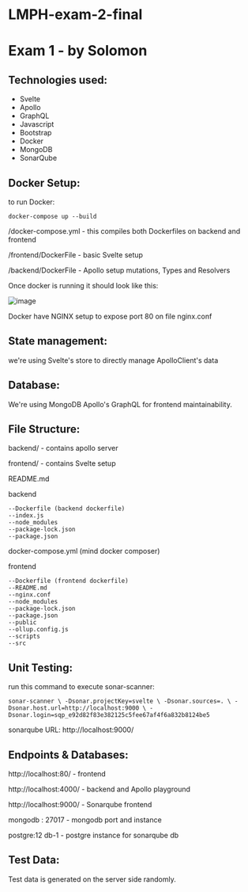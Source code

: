 # LMPH-exam-2-final
 
# Exam 1 - by Solomon

## Technologies used:
- Svelte 
- Apollo
- GraphQL
- Javascript
- Bootstrap
- Docker
- MongoDB
- SonarQube




## Docker Setup:

to run Docker:

`
docker-compose up --build
`


/docker-compose.yml - this compiles both Dockerfiles on backend and frontend

/frontend/DockerFile - basic Svelte setup

/backend/DockerFile - Apollo setup mutations, Types and Resolvers

Once docker is running it should look like this:

![image](https://github.com/fr3em1nd/LMPH-exam-2-final/assets/2801155/ff31a076-595b-4508-bede-bc7deef9e222)


Docker have NGINX setup to expose port 80 on file nginx.conf


## State management:

we're using Svelte's store to directly manage ApolloClient's data


## Database: 

We're using MongoDB Apollo's GraphQL for frontend maintainability.

## File Structure:


backend/ - contains apollo server

frontend/ - contains Svelte setup


 README.md
 
 backend
 
    --Dockerfile (backend dockerfile)
    --index.js
    --node_modules
    --package-lock.json
    --package.json

 docker-compose.yml (mind docker composer)
 

 frontend
 
    --Dockerfile (frontend dockerfile)
    --README.md
    --nginx.conf
    --node_modules
    --package-lock.json
    --package.json
    --public
    --ollup.config.js
    --scripts
    --src
 


## Unit Testing:


run this command to execute sonar-scanner:

`
sonar-scanner \
  -Dsonar.projectKey=svelte \
  -Dsonar.sources=. \
  -Dsonar.host.url=http://localhost:9000 \
  -Dsonar.login=sqp_e92d82f83e382125c5fee67af4f6a832b8124be5
`

sonarqube URL: http://localhost:9000/


## Endpoints & Databases:

http://localhost:80/ - frontend

http://localhost:4000/ - backend and Apollo playground

http://localhost:9000/ - Sonarqube frontend

mongodb : 27017 - mongodb port and instance

postgre:12 db-1 - postgre instance for sonarqube db

## Test Data:

Test data is generated on the server side randomly.





